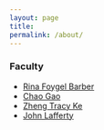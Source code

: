 ```yaml
---
layout: page
title: 
permalink: /about/
---
```

### Faculty
* [Rina Foygel Barber](http://www.stat.uchicago.edu/~rina/)
* [Chao Gao ](https://galton.uchicago.edu/~chaogao/)
* [Zheng Tracy Ke](http://galton.uchicago.edu/~zke/)
* [John Lafferty](https://galton.uchicago.edu/~lafferty/)

